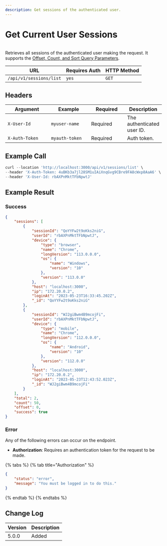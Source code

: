 ```yaml
---
description: Get sessions of the authenticated user.
---
```


# Get Current User Sessions

<figure><img src="../../../../../.gitbook/assets/enterprise.jpg" alt=""><figcaption></figcaption></figure>

Retrieves all sessions of the authenticated user making the request.  It supports the [Offset, Count, and Sort Query Parameters](../other-important-endpoints/offset-and-count-and-sort-info.md).

| URL                     | Requires Auth | HTTP Method |
| ----------------------- | ------------- | ----------- |
| `/api/v1/sessions/list` | `yes`         | `GET`       |

## Headers

<table><thead><tr><th width="179">Argument</th><th width="169">Example</th><th width="136">Required</th><th>Description</th></tr></thead><tbody><tr><td><code>X-User-Id</code></td><td><code>myuser-name</code></td><td>Required</td><td>The authenticated  user ID.</td></tr><tr><td><code>X-Auth-Token</code></td><td><code>myauth-token</code></td><td>Required</td><td>Auth token.</td></tr></tbody></table>

## Example Call

```javascript
curl --location 'http://localhost:3000/api/v1/sessions/list' \
--header 'X-Auth-Token: 4uBKb3a7jl28SM1uIAiXnqGvg9CBre9FA8cWxp8AaA6' \
--header 'X-User-Id: rbAXPnMktTFbNpwtJ'
```

## Example Result

### Success

```json
{
    "sessions": [
        {
            "sessionId": "QoYYFw2t9oKks2niG",
            "userId": "rbAXPnMktTFbNpwtJ",
            "device": {
                "type": "browser",
                "name": "Chrome",
                "longVersion": "113.0.0.0",
                "os": {
                    "name": "Windows",
                    "version": "10"
                },
                "version": "113.0.0"
            },
            "host": "localhost:3000",
            "ip": "172.20.0.2",
            "loginAt": "2023-05-23T16:33:45.202Z",
            "_id": "QoYYFw2t9oKks2niG"
        },
        {
            "sessionId": "WJ2giBwm4B9mcojFi",
            "userId": "rbAXPnMktTFbNpwtJ",
            "device": {
                "type": "mobile",
                "name": "Chrome",
                "longVersion": "112.0.0.0",
                "os": {
                    "name": "Android",
                    "version": "10"
                },
                "version": "112.0.0"
            },
            "host": "localhost:3000",
            "ip": "172.20.0.2",
            "loginAt": "2023-05-23T12:43:52.023Z",
            "_id": "WJ2giBwm4B9mcojFi"
        }
    ],
    "total": 2,
    "count": 50,
    "offset": 0,
    "success": true
}
```

### Error

Any of the following errors can occur on the endpoint.

* **Authorization**: Requires an authentication token for the request to be made.

{% tabs %}
{% tab title="Authorization" %}
```json
{
    "status": "error",
    "message": "You must be logged in to do this."
}
```
{% endtab %}
{% endtabs %}

## Change Log

| Version | Description |
| ------- | ----------- |
| 5.0.0   | Added       |
